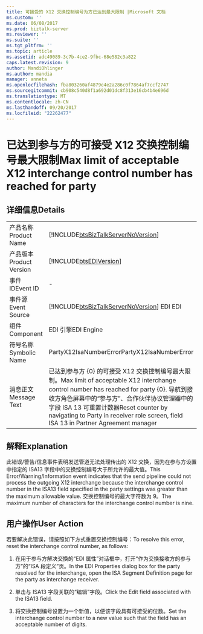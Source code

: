 ```yaml
---
title: 可接受的 X12 交换控制编号为方已达到最大限制 |Microsoft 文档
ms.custom: ''
ms.date: 06/08/2017
ms.prod: biztalk-server
ms.reviewer: ''
ms.suite: ''
ms.tgt_pltfrm: ''
ms.topic: article
ms.assetid: adc49089-3c7b-4ce2-9fbc-68e582c3a822
caps.latest.revision: 9
author: MandiOhlinger
ms.author: mandia
manager: anneta
ms.openlocfilehash: fba803260af4879e4e2a286c0f7864af7ccf2747
ms.sourcegitcommit: cb908c540d8f1a692d01dc8f313e16cb4b4e696d
ms.translationtype: MT
ms.contentlocale: zh-CN
ms.lasthandoff: 09/20/2017
ms.locfileid: "22262477"
---
```

# <a name="max-limit-of-acceptable-x12-interchange-control-number-has-reached-for-party"></a><span data-ttu-id="86a6d-102">已达到参与方的可接受 X12 交换控制编号最大限制</span><span class="sxs-lookup"><span data-stu-id="86a6d-102">Max limit of acceptable X12 interchange control number has reached for party</span></span>
## <a name="details"></a><span data-ttu-id="86a6d-103">详细信息</span><span class="sxs-lookup"><span data-stu-id="86a6d-103">Details</span></span>  
  
|||  
|-|-|  
|<span data-ttu-id="86a6d-104">产品名称</span><span class="sxs-lookup"><span data-stu-id="86a6d-104">Product Name</span></span>|[!INCLUDE[btsBizTalkServerNoVersion](../includes/btsbiztalkservernoversion-md.md)]|  
|<span data-ttu-id="86a6d-105">产品版本</span><span class="sxs-lookup"><span data-stu-id="86a6d-105">Product Version</span></span>|[!INCLUDE[btsEDIVersion](../includes/btsediversion-md.md)]|  
|<span data-ttu-id="86a6d-106">事件 ID</span><span class="sxs-lookup"><span data-stu-id="86a6d-106">Event ID</span></span>|-|  
|<span data-ttu-id="86a6d-107">事件源</span><span class="sxs-lookup"><span data-stu-id="86a6d-107">Event Source</span></span>|[!INCLUDE[btsBizTalkServerNoVersion](../includes/btsbiztalkservernoversion-md.md)]<span data-ttu-id="86a6d-108"> EDI</span><span class="sxs-lookup"><span data-stu-id="86a6d-108"> EDI</span></span>|  
|<span data-ttu-id="86a6d-109">组件</span><span class="sxs-lookup"><span data-stu-id="86a6d-109">Component</span></span>|<span data-ttu-id="86a6d-110">EDI 引擎</span><span class="sxs-lookup"><span data-stu-id="86a6d-110">EDI Engine</span></span>|  
|<span data-ttu-id="86a6d-111">符号名称</span><span class="sxs-lookup"><span data-stu-id="86a6d-111">Symbolic Name</span></span>|<span data-ttu-id="86a6d-112">PartyX12IsaNumberError</span><span class="sxs-lookup"><span data-stu-id="86a6d-112">PartyX12IsaNumberError</span></span>|  
|<span data-ttu-id="86a6d-113">消息正文</span><span class="sxs-lookup"><span data-stu-id="86a6d-113">Message Text</span></span>|<span data-ttu-id="86a6d-114">已达到参与方 {0} 的可接受 X12 交换控制编号最大限制。</span><span class="sxs-lookup"><span data-stu-id="86a6d-114">Max limit of acceptable X12 interchange control number has reached for party {0}.</span></span> <span data-ttu-id="86a6d-115">导航到接收方角色屏幕中的“参与方”、合作伙伴协议管理器中的字段 ISA 13 可重置计数器</span><span class="sxs-lookup"><span data-stu-id="86a6d-115">Reset counter by navigating to Party in receiver role screen, field ISA 13 in Partner Agreement manager</span></span>|  
  
## <a name="explanation"></a><span data-ttu-id="86a6d-116">解释</span><span class="sxs-lookup"><span data-stu-id="86a6d-116">Explanation</span></span>  
 <span data-ttu-id="86a6d-117">此错误/警告/信息事件表明发送管道无法处理传出的 X12 交换，因为在参与方设置中指定的 ISA13 字段中的交换控制编号大于所允许的最大值。</span><span class="sxs-lookup"><span data-stu-id="86a6d-117">This Error/Warning/Information event indicates that the send pipeline could not process the outgoing X12 interchange because the interchange control number in the ISA13 field specified in the party settings was greater than the maximum allowable value.</span></span> <span data-ttu-id="86a6d-118">交换控制编号的最大字符数为 9。</span><span class="sxs-lookup"><span data-stu-id="86a6d-118">The maximum number of characters for the interchange control number is nine.</span></span>  
  
## <a name="user-action"></a><span data-ttu-id="86a6d-119">用户操作</span><span class="sxs-lookup"><span data-stu-id="86a6d-119">User Action</span></span>  
 <span data-ttu-id="86a6d-120">若要解决此错误，请按照如下方式重置交换控制编号：</span><span class="sxs-lookup"><span data-stu-id="86a6d-120">To resolve this error, reset the interchange control number, as follows:</span></span>  
  
1.  <span data-ttu-id="86a6d-121">在用于参与方解决交换的“EDI 属性”对话框中，打开“作为交换接收方的参与方”的“ISA 段定义”页。</span><span class="sxs-lookup"><span data-stu-id="86a6d-121">In the EDI Properties dialog box for the party resolved for the interchange, open the ISA Segment Definition page for the party as interchange receiver.</span></span>  
  
2.  <span data-ttu-id="86a6d-122">单击与 ISA13 字段关联的“编辑”字段。</span><span class="sxs-lookup"><span data-stu-id="86a6d-122">Click the Edit field associated with the ISA13 field.</span></span>  
  
3.  <span data-ttu-id="86a6d-123">将交换控制编号设置为一个新值，以便该字段具有可接受的位数。</span><span class="sxs-lookup"><span data-stu-id="86a6d-123">Set the interchange control number to a new value such that the field has an acceptable number of digits.</span></span>